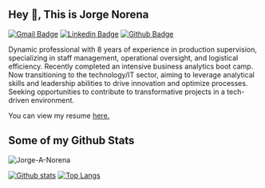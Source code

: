 ## Hey 👋, This is Jorge Norena
[![Gmail Badge](https://img.shields.io/badge/-jorgenorena1980@gmail.com-c14438?style=flat&logo=Gmail&logoColor=white&link=mailto:jorgenorena1980@gmail.com)](mailto:jorgenorena1980@gmail.com) 
[![Linkedin Badge](https://img.shields.io/badge/-jorge-a-norena-0072b1?style=flat&logo=Linkedin&logoColor=white&link=https://www.linkedin.com/in/jorge-a-norena/)](https://www.linkedin.com/in/jorge-a-norena/) [![Github Badge](https://img.shields.io/badge/-Jorge-A-Norena-grey?style=flat&logo=github&logoColor=white&link=https://github.com/Jorge-A-Norena/)](https://www.github.com/Jorge-A-Norena/) <p align='left'>Dynamic professional with 8 years of experience in production supervision, specializing in staff management, operational oversight, and logistical efficiency. Recently completed an intensive business analytics boot camp. Now transitioning to the technology/IT sector, aiming to leverage analytical skills and leadership abilities to drive innovation and optimize processes. Seeking opportunities to contribute to transformative projects in a tech-driven environment.</p><p align='left'> You can view my resume <a href='https://docs.google.com/document/d/1b1x-GYf3d6rjYAp-2zB3xKH4wYaRjfVQVSfsuy87Hvw/edit?usp=sharing ' target=_blank><u>here</u>.</a></p>
## Some of my Github Stats
<p align=left> <img src=https://komarev.com/ghpvc/?username=Jorge-A-Norena alt=Jorge-A-Norena /> </p>

[![Github stats](https://github-readme-stats.vercel.app/api?username=Jorge-A-Norena&show_icons=true&include_all_commits=true)](https://github.com/Jorge-A-Norena/github-readme-stats)
[![Top Langs](https://github-readme-stats.vercel.app/api/top-langs/?username=Jorge-A-Norena&layout=compact)](https://github.com/Jorge-A-Norena/github-readme-stats)
